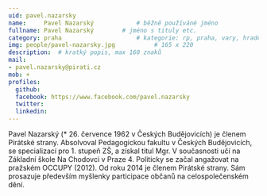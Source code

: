 ```yaml
---
uid: pavel.nazarsky
name:     Pavel Nazarský      		# běžně používáné jméno
fullname: Pavel Nazarský  		# jméno s tituly etc.
category: praha              		# kategorie: rp, praha, vary, hradec, jmk, senat
img: people/pavel-nazarsky.jpg           # 165 x 220
description:  # kratký popis, max 160 znaků
mail:
- pavel.nazarsky@pirati.cz
mob: +
profiles:
  github: 
  facebook: https://www.facebook.com/pavel.nazarsky				
  twitter:
  linkedin:
---
```


Pavel Nazarský (* 26. července 1962 v Českých Budějovicích) je členem Pirátské strany. Absolvoval Pedagogickou fakultu v Českých Budějovicích, se specializací pro 1. stupeň ZŠ, a získal titul Mgr. V současnosti učí na Základní škole Na Chodovci v Praze 4. Politicky se začal angažovat na pražském OCCUPY (2012). Od roku 2014 je členem Pirátské strany. Sám prosazuje především myšlenky participace občanů na celospolečenském dění.
